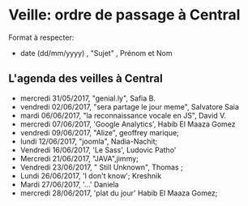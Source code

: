 # Veille: ordre de passage à Central
Format à respecter:   
- date (dd/mm/yyyy)  , "Sujet" ,  Prénom et Nom

## L'agenda des veilles à Central  
- mercredi 31/05/2017, "genial.ly", Safia B.
- vendredi 02/06/2017, "sera partage le jour meme", Salvatore Saia
- mardi 06/06/2017, "la reconnaissance vocale en JS", David V.
- mercredi 07/06/2017, 'Google Analytics', Habib El Maaza Gomez
- vendredi 09/06/2017, "Alize", geoffrey marique;
- lundi 12/06/2017, "joomla", Nadia-Nachit;
- Vendredi 16/06/2017, 'Le Sass', Ludovic Patho'
- Mercredi 21/06/2017, "JAVA",jimmy;
- Vendredi 23/06/2017, " Still Unknown", Thomas ;
- Lundi 26/06/2017, 	'I don't know'; Kreshnik
- Mardi 27/06/2017, '...' Daniela
- mercredi 28/06/2017, 'plat du jour' Habib El Maaza Gomez;
